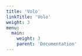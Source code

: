 ```yaml
---
title: 'Volo'
linkTitle: 'Volo'
weight: 3
menu:
  main:
    weight: 3
    parent: 'Documentation'
---
```

